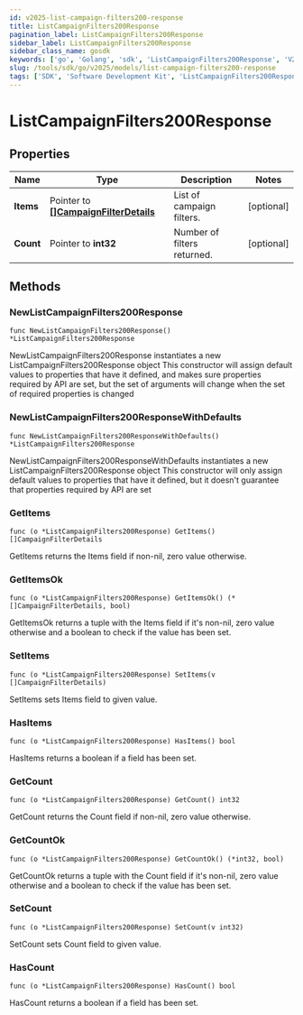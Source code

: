 ```yaml
---
id: v2025-list-campaign-filters200-response
title: ListCampaignFilters200Response
pagination_label: ListCampaignFilters200Response
sidebar_label: ListCampaignFilters200Response
sidebar_class_name: gosdk
keywords: ['go', 'Golang', 'sdk', 'ListCampaignFilters200Response', 'V2025ListCampaignFilters200Response'] 
slug: /tools/sdk/go/v2025/models/list-campaign-filters200-response
tags: ['SDK', 'Software Development Kit', 'ListCampaignFilters200Response', 'V2025ListCampaignFilters200Response']
---
```


# ListCampaignFilters200Response

## Properties

Name | Type | Description | Notes
------------ | ------------- | ------------- | -------------
**Items** | Pointer to [**[]CampaignFilterDetails**](campaign-filter-details) | List of campaign filters. | [optional] 
**Count** | Pointer to **int32** | Number of filters returned. | [optional] 

## Methods

### NewListCampaignFilters200Response

`func NewListCampaignFilters200Response() *ListCampaignFilters200Response`

NewListCampaignFilters200Response instantiates a new ListCampaignFilters200Response object
This constructor will assign default values to properties that have it defined,
and makes sure properties required by API are set, but the set of arguments
will change when the set of required properties is changed

### NewListCampaignFilters200ResponseWithDefaults

`func NewListCampaignFilters200ResponseWithDefaults() *ListCampaignFilters200Response`

NewListCampaignFilters200ResponseWithDefaults instantiates a new ListCampaignFilters200Response object
This constructor will only assign default values to properties that have it defined,
but it doesn't guarantee that properties required by API are set

### GetItems

`func (o *ListCampaignFilters200Response) GetItems() []CampaignFilterDetails`

GetItems returns the Items field if non-nil, zero value otherwise.

### GetItemsOk

`func (o *ListCampaignFilters200Response) GetItemsOk() (*[]CampaignFilterDetails, bool)`

GetItemsOk returns a tuple with the Items field if it's non-nil, zero value otherwise
and a boolean to check if the value has been set.

### SetItems

`func (o *ListCampaignFilters200Response) SetItems(v []CampaignFilterDetails)`

SetItems sets Items field to given value.

### HasItems

`func (o *ListCampaignFilters200Response) HasItems() bool`

HasItems returns a boolean if a field has been set.

### GetCount

`func (o *ListCampaignFilters200Response) GetCount() int32`

GetCount returns the Count field if non-nil, zero value otherwise.

### GetCountOk

`func (o *ListCampaignFilters200Response) GetCountOk() (*int32, bool)`

GetCountOk returns a tuple with the Count field if it's non-nil, zero value otherwise
and a boolean to check if the value has been set.

### SetCount

`func (o *ListCampaignFilters200Response) SetCount(v int32)`

SetCount sets Count field to given value.

### HasCount

`func (o *ListCampaignFilters200Response) HasCount() bool`

HasCount returns a boolean if a field has been set.


